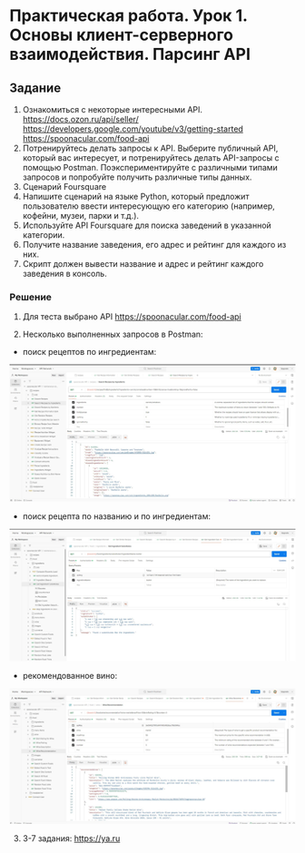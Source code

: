 # Практическая работа. Урок 1. Основы клиент-серверного взаимодействия. Парсинг API

## Задание

1. Ознакомиться с некоторые интересными API. https://docs.ozon.ru/api/seller/ https://developers.google.com/youtube/v3/getting-started https://spoonacular.com/food-api
2. Потренируйтесь делать запросы к API. Выберите публичный API, который вас интересует, и потренируйтесь делать API-запросы с помощью Postman. Поэкспериментируйте с различными типами запросов и попробуйте получить различные типы данных.
3. Сценарий Foursquare
4. Напишите сценарий на языке Python, который предложит пользователю ввести интересующую его категорию (например, кофейни, музеи, парки и т.д.).
5. Используйте API Foursquare для поиска заведений в указанной категории.
6. Получите название заведения, его адрес и рейтинг для каждого из них.
7. Скрипт должен вывести название и адрес и рейтинг каждого заведения в консоль.

### Решение

1. Для теста выбрано API https://spoonacular.com/food-api 

2. Несколько выполненных запросов в Postman:

- поиск рецептов по ингредиентам:
<img src='task_1_2.jpg'>

- поиск рецепта по названию и по ингредиентам:
<img src='task_1_3.jpg'>

- рекомендованное вино:
<img src='task_1_4.jpg'>

3. 3-7 задания: https://ya.ru
